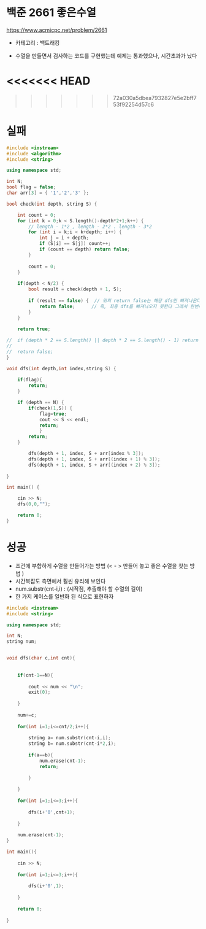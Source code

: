 # 백준 2661 좋은수열

https://www.acmicpc.net/problem/2661

- 카테고리 : 백트래킹

- 수열을 만들면서 검사하는 코드를 구현했는데 예제는 통과했으나, 시간초과가 났다

<<<<<<< HEAD
=======
  

>>>>>>> 72a030a5dbea7932827e5e2bff753f92254d57c6
# 실패

```c++
#include <iostream>
#include <algorithm>
#include <string>

using namespace std;

int N;
bool flag = false;
char arr[3] = { '1','2','3' };

bool check(int depth, string S) {

	int count = 0;
	for (int k = 0;k < S.length()-depth*2+1;k++) {
		// length - 1*2 , length - 2*2 . length - 3*2
		for (int i = k;i < k+depth; i++) {
			int j = i + depth;
			if (S[i] == S[j]) count++;
			if (count == depth) return false;
		}
		
		count = 0;
	}
	
	if(depth < N/2) {
		bool result = check(depth + 1, S);	
	
		if (result == false) {  // 위의 return false는 해당 dfs만 빠져나온다 
			return false;      // 즉, 최종 dfs를 빠져나오지 못한다 그래서 한번더 false를 return
		}
	}
	
	return true;

//	if (depth * 2 == S.length() || depth * 2 == S.length() - 1)	return true;
//	
//	return false;	
}

void dfs(int depth,int index,string S) {
	
	if(flag){
		return;
	}

	if (depth == N) {
		if(check(1,S)) {
			flag=true;
			cout << S << endl;
			return;
			}
		return;			
	}

		dfs(depth + 1, index, S + arr[index % 3]);
		dfs(depth + 1, index, S + arr[(index + 1) % 3]);
		dfs(depth + 1, index, S + arr[(index + 2) % 3]);	
    
}

int main() {

	cin >> N;
	dfs(0,0,"");

	return 0;
}
```



# 성공

- 조건에 부합하게 수열을 만들어가는 방법 (< - > 만들어 놓고 좋은 수열을 찾는 방법 )
- 시간복잡도 측면에서 훨씬 유리해 보인다
- num.substr(cnt-i,i) : (시작점, 추출해야 할 수열의 길이)
- 한 가지 케이스를 일반화 된 식으로 표현하자



```c++
#include <iostream>
#include <string>

using namespace std;

int N;
string num;


void dfs(char c,int cnt){
	
	
	if(cnt-1==N){
		
		cout << num << "\n";
		exit(0);	
		
	}
	
	num+=c;
	
	for(int i=1;i<=cnt/2;i++){
		
		string a= num.substr(cnt-i,i);
		string b= num.substr(cnt-i*2,i);
		
		if(a==b){
			num.erase(cnt-1);
			return;
			
		}
		
	}
	
	for(int i=1;i<=3;i++){
		
		dfs(i+'0',cnt+1);
	
	}
	
	num.erase(cnt-1);    
}

int main(){
	
	cin >> N;
	
	for(int i=1;i<=3;i++){
		
		dfs(i+'0',1);
		
	}
	
	return 0;
	
}
```

